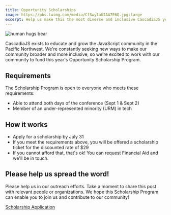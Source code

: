 ```yaml
---
title: Opportunity Scholarships
image: https://pbs.twimg.com/media/CfSwy1aUIAA7E6Q.jpg:large
excerpt: Help us make this the most diverse and inclusive CascadiaJS yet!
---
```


![human hugs bear](https://pbs.twimg.com/media/CfSwy1aUIAA7E6Q.jpg:large)

CascadiaJS exists to educate and grow the JavaScript community in the Pacific Northwest. We're constantly seeking new ways to make our community broader and more inclusive, so we're excited to work with our community to fund this year's Opportunity Scholarship Program.

## Requirements

The Scholarship Program is open to everyone who meets these requirements:

- Able to attend both days of the conference (Sept 1 &amp; Sept 2)
- Member of an under-represented minority (URM) in tech 

## How it works

- Apply for a scholarship by <span class="highlight warning">July 31</a>
- If you meet the requirements above, you will be offered a scholarship ticket for the discounted rate of $29
- If you cannot afford that, that's ok! You can request Financial Aid and we'll be in touch.


## Please help us spread the word!

Please help us in our outreach efforts. Take a moment to share this post with relevant people or organizations. We hope this Scholarship Program can enable you to join us and contribute to our community!

<div class="cta"><a href="https://cascadiajs.typeform.com/to/J0fNmX">Scholarship Application</a></div>
